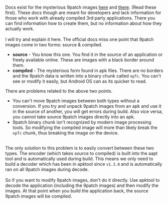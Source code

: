 Docs exist for the mysterious 9patch images <a target="_blank" href="http://developer.android.com/guide/topics/graphics/2d-graphics.html#nine-patch">here</a>
and <a target="_blank" href="http://developer.android.com/tools/help/draw9patch.html">there</a>. (Read these first). These docs though are meant for developers
and lack information for those who work with already compiled 3rd party applications. There you can find information how to create them, but
no information about how they actually work.
<br /><br />
I will try and explain it here. The official docs miss one point that 9patch images come in two forms: source & compiled.
<ul>
  <li><strong>source</strong> - You know this one. You find it in the source of an application or freely available online. These
  are images with a black border around them.</li>
  <li><strong>compiled</strong> - The mysterious form found in apk files. There are no borders and the 9patch data is written into
  a binary chunk called <code>npTc</code>. You can't see or modify it easily, but Android OS can as its quicker to read.</li>
</ul>

There are problems related to the above two points.
<ul>
  <li>You can't move 9patch images between both types without a conversion. If you try and unpack 9patch images from an apk and use it
  in the source of another, you will get errors during build. Also vice versa, you cannot take source 9patch images directly into an apk.</li>
  <li>9patch binary chunk isn't recognized by modern image processing tools. So modifying the compiled image will more than likely break the
  <code>npTc</code> chunk, thus breaking the image on the device.</li>
</ul>
<br />
The only solution to this problem is to easily convert between these two types. The encoder (which takes source to compiled) is built into
the aapt tool and is automatically used during build. This means we only need to build a decoder which has been in apktool since <code>v1.3.0</code>
and is automatically ran on all 9patch images during decode.
<br /><br />
So if you want to modify 9patch images, don't do it directly. Use apktool to decode the application (including the 9patch images) and then
modify the images. At that point when you build the application back, the source 9patch images will be compiled.
